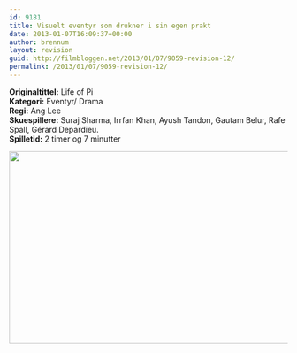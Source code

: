 ```yaml
---
id: 9181
title: Visuelt eventyr som drukner i sin egen prakt
date: 2013-01-07T16:09:37+00:00
author: brennum
layout: revision
guid: http://filmbloggen.net/2013/01/07/9059-revision-12/
permalink: /2013/01/07/9059-revision-12/
---
```

**Originaltittel:** Life of Pi  
**Kategori:** Eventyr/ Drama  
**Regi:** Ang Lee  
**Skuespillere:** Suraj Sharma, Irrfan Khan, Ayush Tandon, Gautam Belur, Rafe Spall, Gérard Depardieu.  
**Spilletid:** 2 timer og 7 minutter

<a href="http://filmbloggen.net/?attachment_id=9149" rel="attachment wp-att-9149"><img class="alignnone size-large wp-image-9149" src="http://filmbloggen.net/wp-content/uploads//2013/01/8.FILM_.Life-of-Pi1-620x348.jpg" alt="" width="620" height="348" /></a>

&nbsp;

<div class="video-shortcode">
</div>